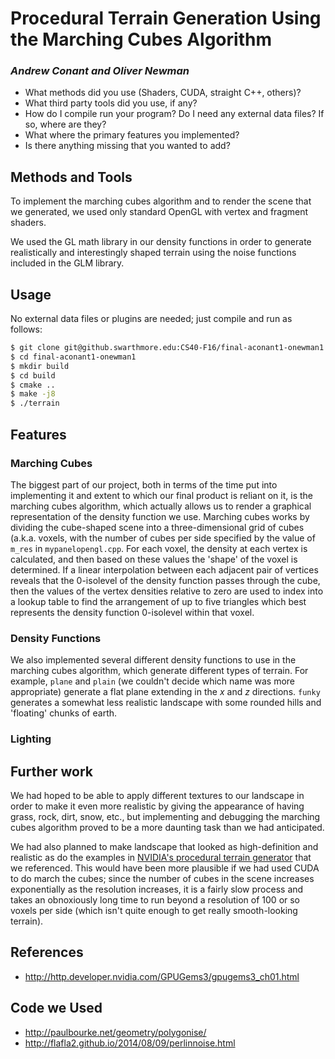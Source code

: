 # Procedural Terrain Generation Using the Marching Cubes Algorithm

### *Andrew Conant and Oliver Newman*

- What methods did you use (Shaders, CUDA, straight C++, others)?
- What third party tools did you use, if any?
- How do I compile run your program? Do I need any external data files? If so, 
  where are they?
- What where the primary features you implemented?
- Is there anything missing that you wanted to add?

## Methods and Tools

To implement the marching cubes algorithm and to render the scene that we 
generated, we used only standard OpenGL with vertex and fragment shaders.

We used the GL math library in our density functions in order to generate
realistically and interestingly shaped terrain using the noise functions
included in the GLM library.


## Usage

No external data files or plugins are needed; just compile and run as follows:

```bash
$ git clone git@github.swarthmore.edu:CS40-F16/final-aconant1-onewman1.git
$ cd final-aconant1-onewman1
$ mkdir build
$ cd build
$ cmake ..
$ make -j8
$ ./terrain
```

## Features

### Marching Cubes 

The biggest part of our project, both in terms of the time put into implementing
it and extent to which our final product is reliant on it, is the marching
cubes algorithm, which actually allows us to render a graphical representation
of the density function we use. Marching cubes works by dividing the 
cube-shaped scene into a three-dimensional grid of cubes (a.k.a. voxels, with 
the number of cubes per side specified by the value of `m_res` in
`mypanelopengl.cpp`. For each voxel, the density at each vertex is calculated,
and then based on these values the 'shape' of the voxel is determined. If a
linear interpolation between each adjacent pair of vertices reveals that the
0-isolevel of the density function passes through the cube, then the values of
the vertex densities relative to zero are used to index into a lookup table to
find the arrangement of up to five triangles which best represents the density
function 0-isolevel within that voxel.


### Density Functions

We also implemented several different density functions to use in the marching
cubes algorithm, which generate different types of terrain. For example,
`plane` and `plain` (we couldn't decide which name was more appropriate)
generate a flat plane extending in the *x* and *z* directions. `funky`
generates a somewhat less realistic landscape with some rounded hills and 
'floating' chunks of earth.

<!-- TODO  - describe more functions once we implement them -->


### Lighting


## Further work

We had hoped to be able to apply different textures to our landscape in order
to make it even more realistic by giving the appearance of having grass, rock,
dirt, snow, etc., but implementing and debugging the marching cubes algorithm
proved to be a more daunting task than we had anticipated.

We had also planned to make landscape that looked as high-definition and
realistic as do the examples in [NVIDIA's procedural terrain
generator](http://http.developer.nvidia.com/GPUGems3/gpugems3_ch01.html) that
we referenced. This would have been more plausible if we had used CUDA to
do march the cubes; since the number of cubes in the scene increases
exponentially as the resolution increases, it is a fairly slow process and takes
an obnoxiously long time to run beyond a resolution of 100 or so voxels per
side (which isn't quite enough to get really smooth-looking terrain).


## References
- http://http.developer.nvidia.com/GPUGems3/gpugems3_ch01.html

## Code we Used
- http://paulbourke.net/geometry/polygonise/
- http://flafla2.github.io/2014/08/09/perlinnoise.html
